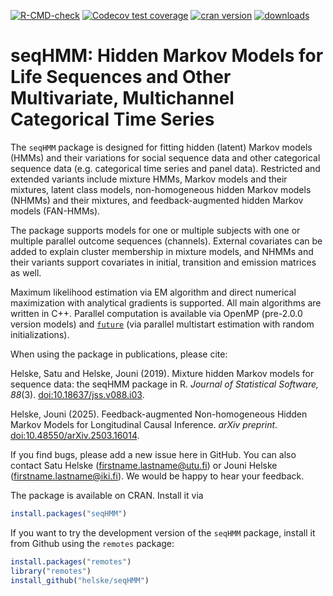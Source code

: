 [![R-CMD-check](https://github.com/helske/seqHMM/workflows/R-CMD-check/badge.svg)](https://github.com/helske/seqHMM/actions)
[![Codecov test coverage](https://codecov.io/gh/helske/seqHMM/branch/main/graph/badge.svg)](https://app.codecov.io/gh/helske/seqHMM?branch=main)
[![cran version](https://www.r-pkg.org/badges/version/seqHMM)](https://CRAN.R-project.org/package=seqHMM)
[![downloads](https://cranlogs.r-pkg.org/badges/seqHMM)](https://cranlogs.r-pkg.org/badges/seqHMM)

seqHMM: Hidden Markov Models for Life Sequences and Other Multivariate, Multichannel Categorical Time Series
====================================================================================================

The `seqHMM` package is designed for fitting hidden (latent) Markov models (HMMs) and their variations for social sequence data and other categorical sequence data (e.g. categorical time series and panel data). Restricted and extended variants include mixture HMMs, Markov models and their mixtures,  latent class models, non-homogeneous hidden Markov models (NHMMs) and their mixtures, and feedback-augmented hidden Markov models (FAN-HMMs). 

The package supports models for one or multiple subjects with one or multiple parallel outcome sequences (channels). External covariates can be added to explain cluster membership in mixture models, and NHMMs and their variants support covariates in initial, transition and emission matrices as well.

Maximum likelihood estimation via EM algorithm and direct numerical maximization with analytical gradients is supported. All main algorithms are written in C++. Parallel computation is available via OpenMP (pre-2.0.0 version models) and [`future`](https://future.futureverse.org/) (via parallel multistart estimation with random initializations).

When using the package in publications, please cite:

Helske, Satu and Helske, Jouni (2019). Mixture hidden Markov models for sequence data: the seqHMM package in R. *Journal of Statistical Software, 88*(3). [doi:10.18637/jss.v088.i03](https://dx.doi.org/10.18637/jss.v088.i03).

Helske, Jouni (2025). Feedback-augmented Non-homogeneous Hidden Markov Models for Longitudinal Causal Inference. *arXiv preprint*. [doi:10.48550/arXiv.2503.16014](https://doi.org/10.48550/arXiv.2503.16014).

If you find bugs, please add a new issue here in GitHub. You can also contact Satu Helske (firstname.lastname@utu.fi) or Jouni Helske (firstname.lastname@iki.fi). We would be happy to hear your feedback.

The package is available on CRAN. Install it via

```R
install.packages("seqHMM")
```
If you want to try the development version of the `seqHMM` package, install it from Github using the `remotes` package:

```R
install.packages("remotes")
library("remotes")
install_github("helske/seqHMM")
```

